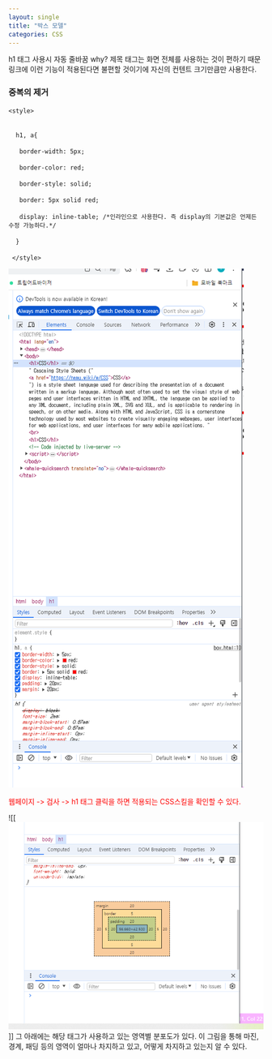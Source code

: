 ```yaml
---
layout: single
title: "박스 모델"
categories: CSS
---
```


h1 태그 사용시 자동 줄바꿈
why? 제목 태그는 화면 전체를 사용하는 것이 편하기 때문
링크에 이런 기능이 적용된다면 불편할 것이기에 자신의 컨텐트 크기만큼만 사용한다.
### 중복의 제거

```
<style>


  h1, a{

   border-width: 5px;

   border-color: red;

   border-style: solid;

   border: 5px solid red;

   display: inline-table; /*인라인으로 사용한다. 즉 display의 기본값은 언제든 수정 가능하다.*/

  }

 </style>
```

![/assets/images/2024-07-22-1.png](<../assets/images/2024-07-22-1.png>)

<span style="color:rgb(255, 0, 0)">웹페이지 -> 검사 -> h1 태그 클릭을 하면 적용되는 CSS스킬을 확인할 수 있다.</span> 

![[![assets/images/2024-07-22-2.png](<../assets/images/2024-07-22-2.png>)]]
그 아래에는 해당 태그가 사용하고 있는 영역별 분포도가 있다.
이 그림을 통해 마진, 경계, 패딩 등의 영역이 얼마나 차지하고 있고, 어떻게 차지하고 있는지 알 수 있다.